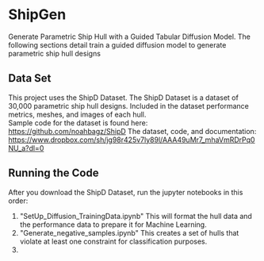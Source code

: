 # ShipGen #
Generate Parametric Ship Hull with a Guided Tabular Diffusion Model. The following sections detail train a guided diffusion model to generate parametric ship hull designs

## Data Set ##
This project uses the ShipD Dataset. The ShipD Dataset is a dataset of 30,000 parametric ship hull designs. Included in the dataset performance metrics, meshes, and images of each hull.  
Sample code for the dataset is found here: https://github.com/noahbagz/ShipD
The dataset, code, and documentation: https://www.dropbox.com/sh/jg98r425v7ly89l/AAA49uMr7_mhaVmRDrPq0NU_a?dl=0

## Running the Code ##
After you download the ShipD Dataset, run the jupyter notebooks in this order:
1) "SetUp_Diffusion_TrainingData.ipynb" This will format the hull data and the performance data to prepare it for Machine Learning.
2) "Generate_negative_samples.ipynb" This creates a set of hulls that violate at least one constraint for classification purposes.
3) 
